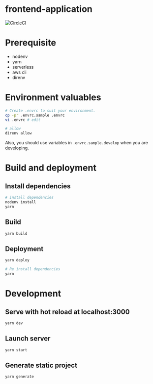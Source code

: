 # frontend-application
[![CircleCI](https://circleci.com/gh/AlisProject/frontend-application.svg?style=svg)](https://circleci.com/gh/AlisProject/frontend-application)

# Prerequisite
- nodenv
- yarn
- serverless
- aws cli
- direnv

# Environment valuables
```bash
# Create .envrc to suit your environment.
cp -pr .envrc.sample .envrc
vi .envrc # edit

# allow
direnv allow
```

Also, you should use variables in `.envrc.sample.develop` when you are developing.

# Build and deployment

## Install dependencies
```bash
# install dependencies
nodenv install
yarn
```

## Build

```bash
yarn build
```

## Deployment

```bash
yarn deploy

# Re install dependencies
yarn
```

# Development

## Serve with hot reload at localhost:3000
```bash
yarn dev
```

## Launch server
```bash
yarn start
```

## Generate static project
```bash
yarn generate
```
